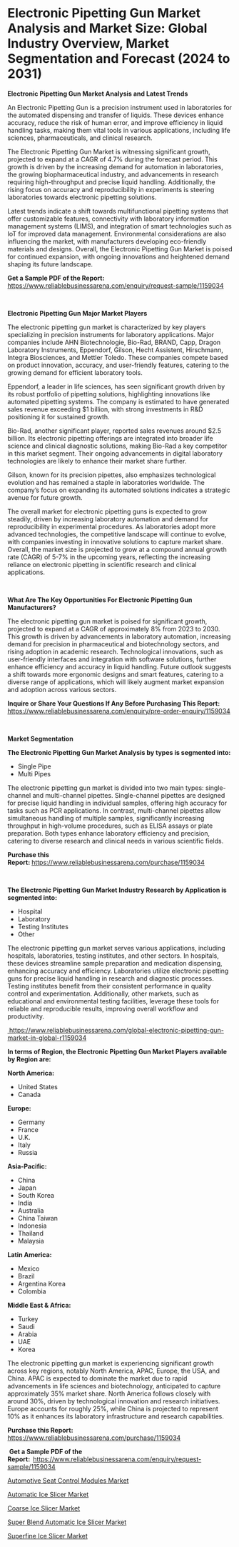 <p><h1>Electronic Pipetting Gun Market Analysis and Market Size: Global Industry Overview, Market Segmentation and Forecast (2024 to 2031)</h1></p><p><strong>Electronic Pipetting Gun Market Analysis and Latest Trends</strong></p>
<p><p>An Electronic Pipetting Gun is a precision instrument used in laboratories for the automated dispensing and transfer of liquids. These devices enhance accuracy, reduce the risk of human error, and improve efficiency in liquid handling tasks, making them vital tools in various applications, including life sciences, pharmaceuticals, and clinical research.</p><p>The Electronic Pipetting Gun Market is witnessing significant growth, projected to expand at a CAGR of 4.7% during the forecast period. This growth is driven by the increasing demand for automation in laboratories, the growing biopharmaceutical industry, and advancements in research requiring high-throughput and precise liquid handling. Additionally, the rising focus on accuracy and reproducibility in experiments is steering laboratories towards electronic pipetting solutions.</p><p>Latest trends indicate a shift towards multifunctional pipetting systems that offer customizable features, connectivity with laboratory information management systems (LIMS), and integration of smart technologies such as IoT for improved data management. Environmental considerations are also influencing the market, with manufacturers developing eco-friendly materials and designs. Overall, the Electronic Pipetting Gun Market is poised for continued expansion, with ongoing innovations and heightened demand shaping its future landscape.</p></p>
<p><strong>Get a Sample PDF of the Report:&nbsp;</strong> <a href="https://www.reliablebusinessarena.com/enquiry/request-sample/1159034?utm_campaign=1337&utm_medium=2&utm_source=Github&utm_content=ia&utm_term=11102024&utm_id=electronic-pipetting-gun">https://www.reliablebusinessarena.com/enquiry/request-sample/1159034</a></p>
<p>&nbsp;</p>
<p><strong>Electronic Pipetting Gun Major Market Players</strong></p>
<p><p>The electronic pipetting gun market is characterized by key players specializing in precision instruments for laboratory applications. Major companies include AHN Biotechnologie, Bio-Rad, BRAND, Capp, Dragon Laboratory Instruments, Eppendorf, Gilson, Hecht Assistent, Hirschmann, Integra Biosciences, and Mettler Toledo. These companies compete based on product innovation, accuracy, and user-friendly features, catering to the growing demand for efficient laboratory tools.</p><p>Eppendorf, a leader in life sciences, has seen significant growth driven by its robust portfolio of pipetting solutions, highlighting innovations like automated pipetting systems. The company is estimated to have generated sales revenue exceeding $1 billion, with strong investments in R&D positioning it for sustained growth.</p><p>Bio-Rad, another significant player, reported sales revenues around $2.5 billion. Its electronic pipetting offerings are integrated into broader life science and clinical diagnostic solutions, making Bio-Rad a key competitor in this market segment. Their ongoing advancements in digital laboratory technologies are likely to enhance their market share further.</p><p>Gilson, known for its precision pipettes, also emphasizes technological evolution and has remained a staple in laboratories worldwide. The company’s focus on expanding its automated solutions indicates a strategic avenue for future growth.</p><p>The overall market for electronic pipetting guns is expected to grow steadily, driven by increasing laboratory automation and demand for reproducibility in experimental procedures. As laboratories adopt more advanced technologies, the competitive landscape will continue to evolve, with companies investing in innovative solutions to capture market share. Overall, the market size is projected to grow at a compound annual growth rate (CAGR) of 5-7% in the upcoming years, reflecting the increasing reliance on electronic pipetting in scientific research and clinical applications.</p></p>
<p>&nbsp;</p>
<p><strong>What Are The Key Opportunities For Electronic Pipetting Gun Manufacturers?</strong></p>
<p><p>The electronic pipetting gun market is poised for significant growth, projected to expand at a CAGR of approximately 8% from 2023 to 2030. This growth is driven by advancements in laboratory automation, increasing demand for precision in pharmaceutical and biotechnology sectors, and rising adoption in academic research. Technological innovations, such as user-friendly interfaces and integration with software solutions, further enhance efficiency and accuracy in liquid handling. Future outlook suggests a shift towards more ergonomic designs and smart features, catering to a diverse range of applications, which will likely augment market expansion and adoption across various sectors.</p></p>
<p><strong>Inquire or Share Your Questions If Any Before Purchasing This Report:</strong> <a href="https://www.reliablebusinessarena.com/enquiry/pre-order-enquiry/1159034?utm_campaign=1337&utm_medium=2&utm_source=Github&utm_content=ia&utm_term=11102024&utm_id=electronic-pipetting-gun">https://www.reliablebusinessarena.com/enquiry/pre-order-enquiry/1159034</a></p>
<p>&nbsp;</p>
<p><strong>Market Segmentation</strong></p>
<p><strong>The Electronic Pipetting Gun Market Analysis by types is segmented into:</strong></p>
<p><ul><li>Single Pipe</li><li>Multi Pipes</li></ul></p>
<p><p>The electronic pipetting gun market is divided into two main types: single-channel and multi-channel pipettes. Single-channel pipettes are designed for precise liquid handling in individual samples, offering high accuracy for tasks such as PCR applications. In contrast, multi-channel pipettes allow simultaneous handling of multiple samples, significantly increasing throughput in high-volume procedures, such as ELISA assays or plate preparation. Both types enhance laboratory efficiency and precision, catering to diverse research and clinical needs in various scientific fields.</p></p>
<p><strong>Purchase this Report:&nbsp;</strong><a href="https://www.reliablebusinessarena.com/purchase/1159034?utm_campaign=1337&utm_medium=2&utm_source=Github&utm_content=ia&utm_term=11102024&utm_id=electronic-pipetting-gun">https://www.reliablebusinessarena.com/purchase/1159034</a></p>
<p>&nbsp;</p>
<p><strong>The Electronic Pipetting Gun Market Industry Research by Application is segmented into:</strong></p>
<p><ul><li>Hospital</li><li>Laboratory</li><li>Testing Institutes</li><li>Other</li></ul></p>
<p><p>The electronic pipetting gun market serves various applications, including hospitals, laboratories, testing institutes, and other sectors. In hospitals, these devices streamline sample preparation and medication dispensing, enhancing accuracy and efficiency. Laboratories utilize electronic pipetting guns for precise liquid handling in research and diagnostic processes. Testing institutes benefit from their consistent performance in quality control and experimentation. Additionally, other markets, such as educational and environmental testing facilities, leverage these tools for reliable and reproducible results, improving overall workflow and productivity.</p></p>
<p><a href="https://www.reliablebusinessarena.com/global-electronic-pipetting-gun-market-in-global-r1159034?utm_campaign=1337&utm_medium=2&utm_source=Github&utm_content=ia&utm_term=11102024&utm_id=electronic-pipetting-gun">&nbsp;https://www.reliablebusinessarena.com/global-electronic-pipetting-gun-market-in-global-r1159034</a></p>
<p><strong>In terms of Region, the Electronic Pipetting Gun Market Players available by Region are:</strong></p>
<p>
    <p> <strong> North America: </strong>
        <ul>
            <li>United States</li>
            <li>Canada</li>
        </ul>
        </p> 
    <p> <strong> Europe: </strong>
        <ul>
            <li>Germany</li>
            <li>France</li>
            <li>U.K.</li>
            <li>Italy</li>
            <li>Russia</li>
        </ul>
        </p> 
    <p> <strong> Asia-Pacific: </strong>
        <ul>
            <li>China</li>
            <li>Japan</li>
            <li>South Korea</li>
            <li>India</li>
            <li>Australia</li>
            <li>China Taiwan</li>
            <li>Indonesia</li>
            <li>Thailand</li>
            <li>Malaysia</li>
        </ul>
        </p> 
    <p> <strong> Latin America: </strong>
        <ul>
            <li>Mexico</li>
            <li>Brazil</li>
            <li>Argentina Korea</li>
            <li>Colombia</li>
        </ul>
        </p> 
    <p> <strong> Middle East & Africa: </strong>
        <ul>
            <li>Turkey</li>
            <li>Saudi</li>
            <li>Arabia</li>
            <li>UAE</li>
            <li>Korea</li>
        </ul>
    </p>
    </p>
<p><p>The electronic pipetting gun market is experiencing significant growth across key regions, notably North America, APAC, Europe, the USA, and China. APAC is expected to dominate the market due to rapid advancements in life sciences and biotechnology, anticipated to capture approximately 35% market share. North America follows closely with around 30%, driven by technological innovation and research initiatives. Europe accounts for roughly 25%, while China is projected to represent 10% as it enhances its laboratory infrastructure and research capabilities.</p></p>
<p><strong>Purchase this Report: </strong><a href="https://www.reliablebusinessarena.com/purchase/1159034?utm_campaign=1337&utm_medium=2&utm_source=Github&utm_content=ia&utm_term=11102024&utm_id=electronic-pipetting-gun">https://www.reliablebusinessarena.com/purchase/1159034</a></p>
<p>&nbsp;<strong>Get a Sample PDF of the Report:&nbsp;&nbsp;</strong><a href="https://www.reliablebusinessarena.com/enquiry/request-sample/1159034?utm_campaign=1337&utm_medium=2&utm_source=Github&utm_content=ia&utm_term=11102024&utm_id=electronic-pipetting-gun">https://www.reliablebusinessarena.com/enquiry/request-sample/1159034</a></p>
<p><strong></strong></p>
<p><p><a href="https://www.linkedin.com/pulse/automotive-seat-control-modules-market-research-report-nqpae?utm_campaign=1337&utm_medium=2&utm_source=Github&utm_content=ia&utm_term=11102024&utm_id=electronic-pipetting-gun">Automotive Seat Control Modules Market</a></p><p><a href="https://www.linkedin.com/pulse/strategic-roadmap-global-automatic-ice-slicer-market-insights-dtkle?utm_campaign=1337&utm_medium=2&utm_source=Github&utm_content=ia&utm_term=11102024&utm_id=electronic-pipetting-gun">Automatic Ice Slicer Market</a></p><p><a href="https://www.linkedin.com/pulse/disruption-innovation-coarse-ice-slicer-industry-market-analysis-jmqhe?utm_campaign=1337&utm_medium=2&utm_source=Github&utm_content=ia&utm_term=11102024&utm_id=electronic-pipetting-gun">Coarse Ice Slicer Market</a></p><p><a href="https://www.linkedin.com/pulse/global-super-blend-automatic-ice-slicer-industry-analysis-report-xlx9e?utm_campaign=1337&utm_medium=2&utm_source=Github&utm_content=ia&utm_term=11102024&utm_id=electronic-pipetting-gun">Super Blend Automatic Ice Slicer Market</a></p><p><a href="https://www.linkedin.com/pulse/superfine-ice-slicer-market-emerging-trends-future-prospects-flnqe?utm_campaign=1337&utm_medium=2&utm_source=Github&utm_content=ia&utm_term=11102024&utm_id=electronic-pipetting-gun">Superfine Ice Slicer Market</a></p></p>